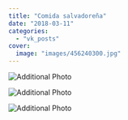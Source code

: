 ```yaml
---
title: "Comida salvadoreña"
date: "2018-03-11"
categories: 
  - "vk_posts"
cover:
  image: "images/456240300.jpg"
---
```


![Additional Photo](https://vodpop.ru/wp-content/uploads/2023/07/456240301.jpg)

![Additional Photo](https://vodpop.ru/wp-content/uploads/2023/07/456240302.jpg)

![Additional Photo](https://vodpop.ru/wp-content/uploads/2023/07/456240303.jpg)
